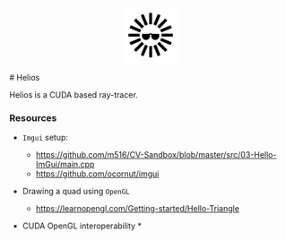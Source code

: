 <p align="center">   <img      width="100"     height="100"     src="https://github.com/aditya18007/Cuda-Raytracer/blob/main/assets/logo.svg"   > </p>
# Helios

Helios is a CUDA based ray-tracer.

### Resources

* `Imgui` setup:
  * https://github.com/m516/CV-Sandbox/blob/master/src/03-Hello-ImGui/main.cpp
  * https://github.com/ocornut/imgui
* Drawing a quad using `OpenGL`
  * https://learnopengl.com/Getting-started/Hello-Triangle

* CUDA OpenGL interoperability
  * 